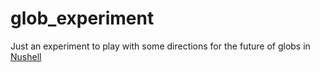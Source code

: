 # glob_experiment

Just an experiment to play with some directions for the future of globs in [Nushell](https://nushell.sh)
